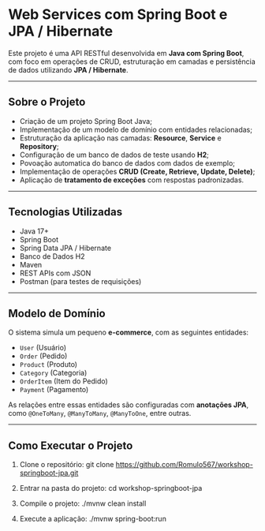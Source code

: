 # Web Services com Spring Boot e JPA / Hibernate

Este projeto é uma API RESTful desenvolvida em **Java com Spring Boot**, com foco em operações de CRUD, estruturação em camadas e persistência de dados utilizando **JPA / Hibernate**.

---

## Sobre o Projeto

- Criação de um projeto Spring Boot Java;
- Implementação de um modelo de domínio com entidades relacionadas;
- Estruturação da aplicação nas camadas: **Resource**, **Service** e **Repository**;
- Configuração de um banco de dados de teste usando **H2**;
- Povoação automatica do banco de dados com dados de exemplo;
- Implementação de operações **CRUD (Create, Retrieve, Update, Delete)**;
- Aplicação de **tratamento de exceções** com respostas padronizadas.

---

## Tecnologias Utilizadas

- Java 17+  
- Spring Boot  
- Spring Data JPA / Hibernate  
- Banco de Dados H2  
- Maven  
- REST APIs com JSON  
- Postman (para testes de requisições)

---

## Modelo de Domínio

O sistema simula um pequeno **e-commerce**, com as seguintes entidades:

- `User` (Usuário)
- `Order` (Pedido)
- `Product` (Produto)
- `Category` (Categoria)
- `OrderItem` (Item do Pedido)
- `Payment` (Pagamento)

As relações entre essas entidades são configuradas com **anotações JPA**, como `@OneToMany`, `@ManyToMany`, `@ManyToOne`, entre outras.

---

## Como Executar o Projeto

1. Clone o repositório:
   git clone https://github.com/Romulo567/workshop-springboot-jpa.git

2. Entrar na pasta do projeto:
   cd workshop-springboot-jpa

3. Compile o projeto:
   ./mvnw clean install

4. Execute a aplicação:
   ./mvnw spring-boot:run
